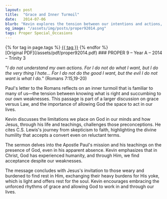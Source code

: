 ```yaml
---
layout: post
title:  "Grace and Inner Turmoil"
date:   2014-07-06
blurb: "Kevin explores the tension between our intentions and actions, drawing on Paul's reflections in Romans and C.S. Lewis's conversion experience. He emphasizes the importance of allowing God space in our lives and the concept of finding and being found by God. The sermon concludes with an invitation to exchange our burdens for the rest and peace offered by Christ."
og_image: "/assets/img/posts/proper92014.png"
tags: Proper Special_Occasions
---    
```

<div class="tag-pills">
    {% for tag in page.tags %}
    <a href="{{ site.baseurl }}/tag/{{ tag | slugify }}" class="tag-pill">{{ tag }}</a>
    {% endfor %}
</div>
[Original PDF](/assets/pdf/proper92014.pdf)
### PROPER 9 – Year A – 2014 – Trinity 3

"_I do not understand my own actions. For I do not do what I want, but I do the very thing I hate... For I do not do the good I want, but the evil I do not want is what I do._" (Romans 7:15,19-20)

Paul's letter to the Romans reflects on an inner turmoil that is familiar to many of us—the tension between knowing what is right and succumbing to our own weaknesses. This passage is part of a larger discussion on grace versus Law, and the importance of allowing God the space to act in our lives.

Kevin discusses the limitations we place on God in our minds and how Jesus, through his life and teachings, challenges those preconceptions. He cites C.S. Lewis's journey from skepticism to faith, highlighting the divine humility that accepts a convert even on reluctant terms.

The sermon delves into the Apostle Paul's mission and his teachings on the presence of God, even in his apparent absence. Kevin emphasizes that in Christ, God has experienced humanity, and through Him, we find acceptance despite our weaknesses.

The message concludes with Jesus's invitation to those weary and burdened to find rest in Him, exchanging their heavy burdens for His yoke, which is light and offers rest for the soul. Kevin encourages embracing the unforced rhythms of grace and allowing God to work in and through our lives.
